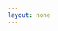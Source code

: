 ```yaml
---
layout: none
---
```



<script>
  //langs=['en:United States:English','es:Spain:Español','nl:Netherlands:Nederlands','ar:Saudi Arabia:العَرَبِيةُ‎‎','pt:Brazil:Portugues','el:Greece:Ελληνικά','fr:France:français','ct:../ct:català','he:Israel:עברית','it:Italy:Italiano', 'ro:Romania:românește']

  langs=['{{ site.all_langs | join: "', '" }}']


function get_browser_version(){
  var N=navigator.appName, ua=navigator.userAgent, tem;
  var M=ua.match(/(opera|chrome|safari|firefox|msie)\/?\s*(\.?\d+(\.\d+)*)/i);
  if(M && (tem= ua.match(/version\/([\.\d]+)/i))!= null) M[2]= tem[1];
  M=M? [M[1], M[2]]: [N, navigator.appVersion, '-?'];
  return M[1];
}

function getParameterByName(name, url) {
    if (!url) url = window.location.href;
    name = name.replace(/[\[\]]/g, "\\$&");
    var regex = new RegExp("[?&]" + name + "(=([^&#]*)|&|#|$)"),
        results = regex.exec(url);
    if (!results) return null;
    if (!results[2]) return '';
    return decodeURIComponent(results[2].replace(/\+/g, " "));
}

var browser = navigator.appName;
var version = get_browser_version();

if (browser=="Microsoft Internet Explorer") {
    if (version<="8.0")
        document.location.href="http://classic.ev3lessons.com/"
}



if (getParameterByName('lang') != null) {
    var language = getParameterByName('lang');
} else if (localStorage.lang) {
    var language = localStorage.lang.split('ev3cookie');
} else if (window.location.hash) {
    var language = window.location.hash.substring(1);
} else {
    var language = navigator.language.split('-')[0];
}

localStorage.lang = language;


if (language == "en-us") {
    language = "en";
} else if (language == "pt-br") {
    language = "pt";
} else if (language == "br") {
    language = "pt";
}



if ((String(langs).indexOf(language+":")) == -1) {
    language = "en";
}


if (getParameterByName('target')) {
    var page = window.location.href.split("?")[0].split("#")[0].split("index.html")[0] + ''+language + '/' + getParameterByName('target');
} else {
    var page = window.location.href.split("?")[0].split("#")[0].split("index.html")[0] + ''+language;
}
if(page.includes(",")) {
  page = page.split(",")[0]+page.split(",")[1]
}
window.location.href = page;


</script>
